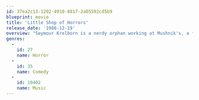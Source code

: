```yaml
---
id: 37ea2c13-1202-4910-8817-2a05592cd5b9
blueprint: movie
title: 'Little Shop of Horrors'
release_date: '1986-12-19'
overview: "Seymour Krelborn is a nerdy orphan working at Mushnik's, a flower shop in urban Skid Row. He harbors a crush on fellow co-worker Audrey Fulquard, and is berated by Mr. Mushnik daily. One day as Seymour is seeking a new mysterious plant, he finds a very mysterious unidentified plant which he calls Audrey II. The plant seems to have a craving for blood and soon begins to sing for his supper."
genres:
  -
    id: 27
    name: Horror
  -
    id: 35
    name: Comedy
  -
    id: 10402
    name: Music
---
```

